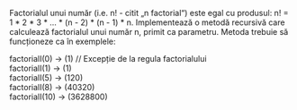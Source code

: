  Factorialul unui număr (i.e. n! - citit „n factorial“) este egal cu produsul: n! = 1 * 2 * 3 * … * (n - 2) * (n - 1) * n. Implementează o metodă recursivă care calculează factorialul unui număr n, primit ca parametru. Metoda trebuie să funcționeze ca în exemplele:

factorialI(0) -> (1) // Excepție de la regula factorialului\
factorialI(1) -> (1)\
factorialI(5) -> (120)\
factorialI(8) -> (40320)\
factorialI(10) -> (3628800)

